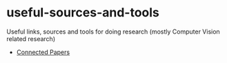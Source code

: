 # useful-sources-and-tools
Useful links, sources and tools for doing research (mostly Computer Vision related research)

* [Connected Papers](https://www.connectedpapers.com)


